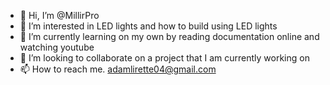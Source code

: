 - 👋 Hi, I’m @MillirPro
- 👀 I’m interested in LED lights and how to build using LED lights 
- 🌱 I’m currently learning on my own by reading documentation online and watching youtube
- 💞️ I’m looking to collaborate on a project that I am currently working on
- 📫 How to reach me. adamlirette04@gmail.com

<!---
MillirPro/MillirPro is a ✨ special ✨ repository because its `README.md` (this file) appears on your GitHub profile.
You can click the Preview link to take a look at your changes.
--->
